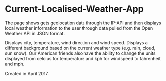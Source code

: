 # Current-Localised-Weather-App

The page shows gets geolocation data through the IP-API and then displays local weather information to the user through data pulled from the Open Weather API in JSON format.

Displays city, temperature, wind direction and wind speed. Displays a different background based on the current weather type (e.g. rain, cloud, sun snow). Our American friends also have the ability to change the units displayed from celcius for temperature and kph for windspeed to fahrenheit and mph.

Created in April 2017.
